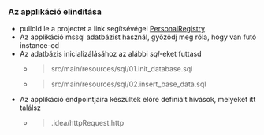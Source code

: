 ### Az applikáció elindítása
- pullold le a projectet a link segítsévégel [PersonalRegistry](https://github.com/horvzs/personalRegistry.git)
- Az applikáció mssql adatbázist használ, győzödj meg róla, hogy van futó instance-od
- Az adatbázis inicializálásához az alábbi *sql*-eket futtasd
    - > src/main/resources/sql/01.init_database.sql 
    - > src/main/resources/sql/02.insert_base_data.sql
- Az applikáció endpointjaira készültek előre definiált hívások, melyeket itt találsz
  -  > .idea/httpRequest.http